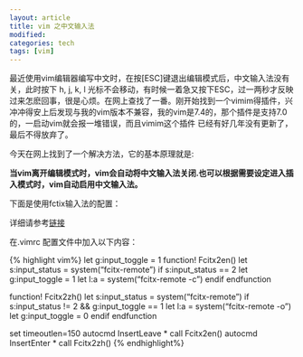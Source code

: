 ```yaml
---
layout: article
title: vim 之中文输入法
modified:
categories: tech
tags: [vim]
---
```


最近使用vim编辑器编写中文时，在按[ESC]键退出编辑模式后，中文输入法没有关，此时按下 h, j, k, l 光标不会移动，有时候一着急又按下ESC，过一两秒才反映过来怎麽回事，很是心烦。在网上查找了一番。刚开始找到一个vimim得插件，兴冲冲得安上后发现与我的vim版本不兼容，我的vim是7.4的，那个插件是支持7.0的，一启动vim就会报一堆错误，而且vimim这个插件 已经有好几年没有更新了，最后不得放弃了。 

今天在网上找到了一个解决方法，它的基本原理就是:

**当vim离开编辑模式时，vim会自动将中文输入法关闭.也可以根据需要设定进入插入模式时，vim自动启用中文输入法。**

下面是使用fctix输入法的配置：

详细请参考[链接](http://fcitx.github.io/handbook/chapter-remote.html)

在.vimrc 配置文件中加入以下内容：

{% highlight vim%}
let g:input_toggle = 1
function! Fcitx2en()
    let s:input_status = system(“fcitx-remote”)
    if s:input_status == 2
        let g:input_toggle = 1
        let l:a = system(“fcitx-remote -c”)
    endif
endfunction

function! Fcitx2zh()
    let s:input_status = system(“fcitx-remote”)
    if s:input_status != 2 && g:input_toggle == 1
        let l:a = system(“fcitx-remote -o”)
        let g:input_toggle = 0
    endif
endfunction

set timeoutlen=150
autocmd InsertLeave * call Fcitx2en()
autocmd InsertEnter * call Fcitx2zh()
{% endhighlight%}

